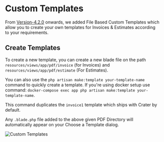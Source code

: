 # Custom Templates

From [Version-4.2.0](https://craterapp.com/downloads/4.2.0) onwards, we added File Based Custom Templates which allow you to create your own templates for Invoices & Estimates according to your requirements.

## Create Templates

To create a new template, you can create a new blade file on the path `resources/views/app/pdf/invoice` (for Invoices) and `resources/views/app/pdf/estimate` (For Estimates).

You can also use the `php artisan make:template your-template-name` command to quickly create a template. If you're using docker setup use command: `docker-compose exec app php artisan make:template your-template-name`.

This command duplicates the `invoice1` template which ships with Crater by default.

Any `.blade.php` file added to the above given PDF Directory will automatically appear on your Choose a Template dialog.

![Custom Templates](/images/custom-templates.png)
